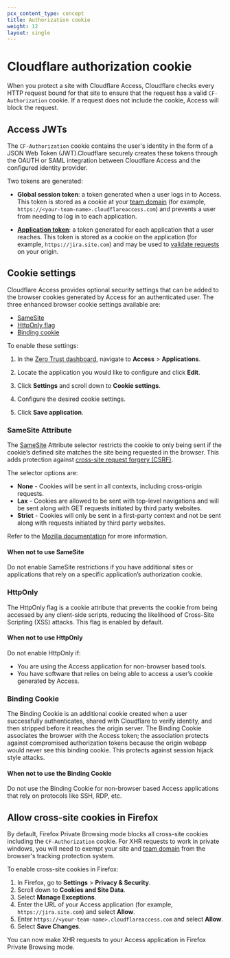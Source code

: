 ```yaml
---
pcx_content_type: concept
title: Authorization cookie
weight: 12
layout: single
---
```


# Cloudflare authorization cookie

When you protect a site with Cloudflare Access, Cloudflare checks every HTTP request bound for that site to ensure that the request has a valid `CF-Authorization` cookie. If a request does not include the cookie, Access will block the request.

## Access JWTs

The `CF-Authorization` cookie contains the user's identity in the form of a JSON Web Token (JWT).Cloudflare securely creates these tokens through the OAUTH or SAML integration between Cloudflare Access and the configured identity provider.

Two tokens are generated:

- **Global session token**: a token generated when a user logs in to Access. This token is stored as a cookie at your [team domain](/cloudflare-one/glossary/#team-domain) (for example, `https://<your-team-name>.cloudflareaccess.com`) and prevents a user from needing to log in to each application.

- [**Application token**](/cloudflare-one/identity/authorization-cookie/application-token/): a token generated for each application that a user reaches. This token is stored as a cookie on the application (for example, `https://jira.site.com`) and may be used to [validate requests](/cloudflare-one/identity/authorization-cookie/validating-json) on your origin.

## Cookie settings

Cloudflare Access provides optional security settings that can be added to the browser cookies generated by Access for an authenticated user. The three enhanced browser cookie settings available are:

- [SameSite](#samesite-attribute)
- [HttpOnly flag](#httponly)
- [Binding cookie](#enable-binding-cookie)

To enable these settings:

1. In the [Zero Trust dashboard](https://dash.teams.cloudflare.com), navigate to **Access** > **Applications**.

2. Locate the application you would like to configure and click **Edit**.

3. Click **Settings** and scroll down to **Cookie settings**.

4. Configure the desired cookie settings.

5. Click **Save application**.

### SameSite Attribute

The [SameSite](https://web.dev/samesite-cookies-explained/) Attribute selector restricts the cookie to only being sent if the cookie’s defined site matches the site being requested in the browser. This adds protection against [cross-site request forgery (CSRF)](https://en.wikipedia.org/wiki/Cross-site_request_forgery).

The selector options are:

- **None** - Cookies will be sent in all contexts, including cross-origin requests.
- **Lax** - Cookies are allowed to be sent with top-level navigations and will be sent along with GET requests initiated by third party websites.
- **Strict** - Cookies will only be sent in a first-party context and not be sent along with requests initiated by third party websites.

Refer to the [Mozilla documentation](https://developer.mozilla.org/en-US/docs/Web/HTTP/Headers/Set-Cookie/SameSite) for more information.

#### When not to use SameSite

Do not enable SameSite restrictions if you have additional sites or applications that rely on a specific application’s authorization cookie.

### HttpOnly

The HttpOnly flag is a cookie attribute that prevents the cookie from being accessed by any client-side scripts, reducing the likelihood of Cross-Site Scripting (XSS) attacks. This flag is enabled by default.

#### When not to use HttpOnly

Do not enable HttpOnly if:

- You are using the Access application for non-browser based tools.
- You have software that relies on being able to access a user’s cookie generated by Access.

### Binding Cookie

The Binding Cookie is an additional cookie created when a user successfully authenticates, shared with Cloudflare to verify identity, and then stripped before it reaches the origin server. The Binding Cookie associates the browser with the Access token; the association protects against compromised authorization tokens because the origin webapp would never see this binding cookie. This protects against session hijack style attacks.

#### When not to use the Binding Cookie

Do not use the Binding Cookie for non-browser based Access applications that rely on protocols like SSH, RDP, etc.

## Allow cross-site cookies in Firefox

By default, Firefox Private Browsing mode blocks all cross-site cookies including the `CF-Authorization` cookie. For XHR requests to work in private windows, you will need to exempt your site and [team domain](/cloudflare-one/glossary/#team-domain) from the browser's tracking protection system.

To enable cross-site cookies in Firefox:

1. In Firefox, go to **Settings** > **Privacy & Security**.
2. Scroll down to **Cookies and Site Data**.
3. Select **Manage Exceptions**.
4. Enter the URL of your Access application (for example, `https://jira.site.com`) and select **Allow**.
5. Enter `https://<your-team-name>.cloudflareaccess.com` and select **Allow**.
6. Select **Save Changes**.

You can now make XHR requests to your Access application in Firefox Private Browsing mode.
